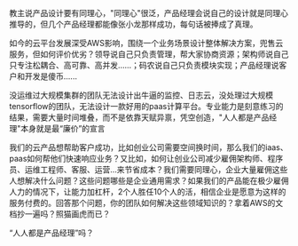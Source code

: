 教主说产品设计要有同理心，"同理心"很泛，产品经理会说自己的设计就是同理心推导的，但几个产品经理都能像张小龙那样成功，每句话被捧成了真理。

如今的云平台发展深受AWS影响，围绕一个业务场景设计整体解决方案，兜售云服务，但如何评价优劣？领导说自己只负责管理，帮大家协商资源；架构师说自己只专注松耦合、高可靠、高并发……；码农说自己只负责模块实现；产品经理说客户和开发是傻币......

没运维过大规模集群的团队无法设计出牛逼的监控、日志云，没处理过大规模tensorflow的团队，无法设计一款好用的paas计算平台。专业能力是刻意练习的结果，需要大量时间堆叠，而不是依靠天赋异禀，凭空创造，"人人都是产品经理"本身就是最“廉价”的宣言

我们的云产品想帮助客户成功，比如创业公司需要空间换时间，那么我们的iaas、paas如何帮他们快速响应业务？又比如，如何让创业公司减少雇佣架构师、程序员、运维工程师、客服、运营...来节省成本？我们需要同理心，企业大量雇佣这些人想解决什么问题？这些问题哪些是企业通用需求？如果我们的产品能在极少雇佣人力的情况下，让能力加杠杆，2个人胜任10个人的活，相信企业是愿意为这样的服务付费的。回答那个问题，你的团队如何解决这些领域知识的？拿着AWS的文档抄一遍吗？照猫画虎而已？

“人人都是产品经理”吗？
